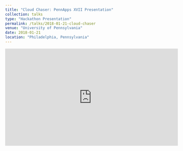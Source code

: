 ```yaml
---
title: "Cloud Chaser: PennApps XVII Presentation"
collection: talks
type: "Hackathon Presentation"
permalink: /talks/2018-01-21-cloud-chaser
venue: "University of Pennsylvania"
date: 2018-01-21
location: "Philadelphia, Pennsylvania"
---
```


<iframe width="560" height="315" src="https://www.youtube.com/embed/wT9cghv0bS0" title="YouTube video player" frameborder="0" allow="accelerometer; autoplay; clipboard-write; encrypted-media; gyroscope; picture-in-picture; web-share" allowfullscreen></iframe>